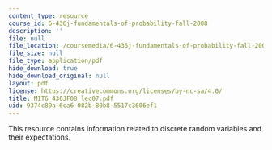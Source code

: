 ```yaml
---
content_type: resource
course_id: 6-436j-fundamentals-of-probability-fall-2008
description: ''
file: null
file_location: /coursemedia/6-436j-fundamentals-of-probability-fall-2008/9374c89a6ca6082b80b85517c3606ef1_MIT6_436JF08_lec07.pdf
file_size: null
file_type: application/pdf
hide_download: true
hide_download_original: null
layout: pdf
license: https://creativecommons.org/licenses/by-nc-sa/4.0/
title: MIT6_436JF08_lec07.pdf
uid: 9374c89a-6ca6-082b-80b8-5517c3606ef1
---
```

This resource contains information related to discrete random variables and their expectations.